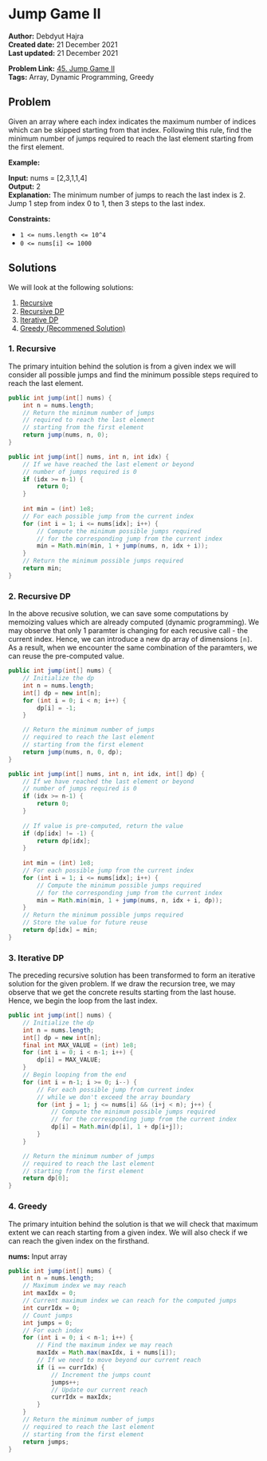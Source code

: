 # Jump Game II
**Author:** Debdyut Hajra </br>
**Created date:** 21 December 2021 </br>
**Last updated:** 21 December 2021 </br>

**Problem Link:** [45. Jump Game II](https://leetcode.com/problems/jump-game-ii/) </br>
**Tags:** Array, Dynamic Programming, Greedy

## Problem

Given an array where each index indicates the maximum number of indices which can be skipped starting from that index. Following this rule, find the minimum number of jumps required to reach the last element starting from the first element.

**Example:**

**Input:** nums = [2,3,1,1,4] </br>
**Output:** 2 </br>
**Explanation:** The minimum number of jumps to reach the last index is 2. Jump 1 step from index 0 to 1, then 3 steps to the last index. </br>

**Constraints:**

- `1 <= nums.length <= 10^4`
- `0 <= nums[i] <= 1000`

## Solutions

We will look at the following solutions:
1. [Recursive](#1-recursive)
2. [Recursive DP](#2-recursive-dp)
3. [Iterative DP](#3-iterative-dp)
4. [Greedy (Recommened Solution)](#4-greedy)

### 1. Recursive

The primary intuition behind the solution is from a given index we will consider all possible jumps and find the minimum possible steps required to reach the last element.

```java
public int jump(int[] nums) {
    int n = nums.length;
    // Return the minimum number of jumps
    // required to reach the last element
    // starting from the first element
    return jump(nums, n, 0);
}

public int jump(int[] nums, int n, int idx) {
    // If we have reached the last element or beyond
    // number of jumps required is 0
    if (idx >= n-1) {
        return 0;
    }
    
    int min = (int) 1e8;
    // For each possible jump from the current index
    for (int i = 1; i <= nums[idx]; i++) {
        // Compute the minimum possible jumps required
        // for the corresponding jump from the current index
        min = Math.min(min, 1 + jump(nums, n, idx + i));
    }
    // Return the minimum possible jumps required
    return min;
}
```

### 2. Recursive DP

In the above recusive solution, we can save some computations by memoizing values which are already computed (dynamic programming). We may observe that only 1 paramter is changing for each recusive call - the current index. Hence, we can introduce a new dp array of dimensions `[n]`. As a result, when we encounter the same combination of the paramters, we can reuse the pre-computed value. 

```java
public int jump(int[] nums) {
    // Initialize the dp
    int n = nums.length;
    int[] dp = new int[n];
    for (int i = 0; i < n; i++) {
        dp[i] = -1;
    }

    // Return the minimum number of jumps
    // required to reach the last element
    // starting from the first element
    return jump(nums, n, 0, dp);
}

public int jump(int[] nums, int n, int idx, int[] dp) {
    // If we have reached the last element or beyond
    // number of jumps required is 0
    if (idx >= n-1) {
        return 0;
    }
    
    // If value is pre-computed, return the value
    if (dp[idx] != -1) {
        return dp[idx];
    }
    
    int min = (int) 1e8;
    // For each possible jump from the current index
    for (int i = 1; i <= nums[idx]; i++) {
        // Compute the minimum possible jumps required
        // for the corresponding jump from the current index
        min = Math.min(min, 1 + jump(nums, n, idx + i, dp));
    }
    // Return the minimum possible jumps required
    // Store the value for future reuse
    return dp[idx] = min;
}
```

### 3. Iterative DP
The preceding recursive solution has been transformed to form an iterative solution for the given problem. If we draw the recursion tree, we may observe that we get the concrete results starting from the last house. Hence, we begin the loop from the last index.
```java
public int jump(int[] nums) {
    // Initialize the dp
    int n = nums.length;
    int[] dp = new int[n];        
    final int MAX_VALUE = (int) 1e8;
    for (int i = 0; i < n-1; i++) {
        dp[i] = MAX_VALUE;
    }
    // Begin looping from the end
    for (int i = n-1; i >= 0; i--) {
        // For each possible jump from current index
        // while we don't exceed the array boundary
        for (int j = 1; j <= nums[i] && (i+j < n); j++) {
            // Compute the minimum possible jumps required
            // for the corresponding jump from the current index
            dp[i] = Math.min(dp[i], 1 + dp[i+j]);
        }
    }

    // Return the minimum number of jumps
    // required to reach the last element
    // starting from the first element
    return dp[0];
}
```
### 4. Greedy

The primary intuition behind the solution is that we will check that maximum extent we can reach starting from a given index. We will also check if we can reach the given index on the firsthand.

**nums:** Input array

```java
public int jump(int[] nums) {
    int n = nums.length;
    // Maximum index we may reach
    int maxIdx = 0;
    // Current maximum index we can reach for the computed jumps
    int currIdx = 0;
    // Count jumps
    int jumps = 0;
    // For each index
    for (int i = 0; i < n-1; i++) {
        // Find the maximum index we may reach
        maxIdx = Math.max(maxIdx, i + nums[i]);
        // If we need to move beyond our current reach                      
        if (i == currIdx) {
            // Increment the jumps count
            jumps++;
            // Update our current reach
            currIdx = maxIdx; 
        }
    }
    // Return the minimum number of jumps
    // required to reach the last element
    // starting from the first element
    return jumps;
}
```